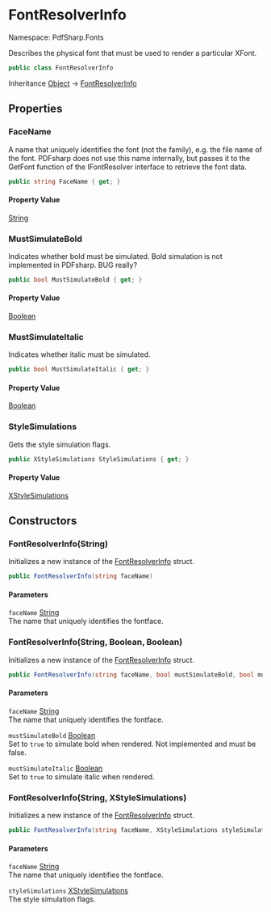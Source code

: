 # FontResolverInfo

Namespace: PdfSharp.Fonts

Describes the physical font that must be used to render a particular XFont.

```csharp
public class FontResolverInfo
```

Inheritance [Object](https://docs.microsoft.com/en-us/dotnet/api/system.object) → [FontResolverInfo](./pdfsharp.fonts.fontresolverinfo)

## Properties

### **FaceName**

A name that uniquely identifies the font (not the family), e.g. the file name of the font. PDFsharp does not use this
 name internally, but passes it to the GetFont function of the IFontResolver interface to retrieve the font data.

```csharp
public string FaceName { get; }
```

#### Property Value

[String](https://docs.microsoft.com/en-us/dotnet/api/system.string)<br>

### **MustSimulateBold**

Indicates whether bold must be simulated. Bold simulation is not implemented in PDFsharp. BUG really?

```csharp
public bool MustSimulateBold { get; }
```

#### Property Value

[Boolean](https://docs.microsoft.com/en-us/dotnet/api/system.boolean)<br>

### **MustSimulateItalic**

Indicates whether italic must be simulated.

```csharp
public bool MustSimulateItalic { get; }
```

#### Property Value

[Boolean](https://docs.microsoft.com/en-us/dotnet/api/system.boolean)<br>

### **StyleSimulations**

Gets the style simulation flags.

```csharp
public XStyleSimulations StyleSimulations { get; }
```

#### Property Value

[XStyleSimulations](./pdfsharp.drawing.xstylesimulations)<br>

## Constructors

### **FontResolverInfo(String)**

Initializes a new instance of the [FontResolverInfo](./pdfsharp.fonts.fontresolverinfo) struct.

```csharp
public FontResolverInfo(string faceName)
```

#### Parameters

`faceName` [String](https://docs.microsoft.com/en-us/dotnet/api/system.string)<br>
The name that uniquely identifies the fontface.

### **FontResolverInfo(String, Boolean, Boolean)**

Initializes a new instance of the [FontResolverInfo](./pdfsharp.fonts.fontresolverinfo) struct.

```csharp
public FontResolverInfo(string faceName, bool mustSimulateBold, bool mustSimulateItalic)
```

#### Parameters

`faceName` [String](https://docs.microsoft.com/en-us/dotnet/api/system.string)<br>
The name that uniquely identifies the fontface.

`mustSimulateBold` [Boolean](https://docs.microsoft.com/en-us/dotnet/api/system.boolean)<br>
Set to `true` to simulate bold when rendered. Not implemented and must be false.

`mustSimulateItalic` [Boolean](https://docs.microsoft.com/en-us/dotnet/api/system.boolean)<br>
Set to `true` to simulate italic when rendered.

### **FontResolverInfo(String, XStyleSimulations)**

Initializes a new instance of the [FontResolverInfo](./pdfsharp.fonts.fontresolverinfo) struct.

```csharp
public FontResolverInfo(string faceName, XStyleSimulations styleSimulations)
```

#### Parameters

`faceName` [String](https://docs.microsoft.com/en-us/dotnet/api/system.string)<br>
The name that uniquely identifies the fontface.

`styleSimulations` [XStyleSimulations](./pdfsharp.drawing.xstylesimulations)<br>
The style simulation flags.
